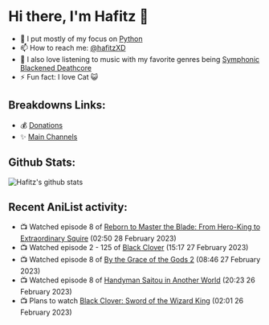 # Hi there, I'm Hafitz 👋
- 🐍 I put mostly of my focus on [Python](https://python.org)
- 📫 How to reach me: [@hafitzXD](https://t.me/hafitzXD)
- 🎵 I also love listening to music with my favorite genres being [Symphonic Blackened Deathcore](https://youtu.be/qyYmS_iBcy4)
- ⚡ Fun fact: I love Cat 😺

## Breakdowns Links:
- 💰 [Donations](https://t.me/TheBreakdowns/2)
- ✨ [Main Channels](https://t.me/TheBreakdowns)

## Github Stats:
![Hafitz's github stats](https://github-readme-stats.vercel.app/api?username=breakdowns&show_icons=true&count_private=true&bg_color=00000000&text_color=777)

## Recent AniList activity:
<!-- ANILIST_ACTIVITY:start -->

-   📺 Watched episode 8 of [Reborn to Master the Blade: From Hero-King to Extraordinary Squire](https://anilist.co/anime/142193) (02:50 28 February 2023)
-   📺 Watched episode 2 - 125 of [Black Clover](https://anilist.co/anime/97940) (15:17 27 February 2023)
-   📺 Watched episode 8 of [By the Grace of the Gods 2](https://anilist.co/anime/135102) (08:46 27 February 2023)
-   📺 Watched episode 8 of [Handyman Saitou in Another World](https://anilist.co/anime/144092) (20:23 26 February 2023)
-   📺 Plans to watch [Black Clover: Sword of the Wizard King](https://anilist.co/anime/131680) (02:01 26 February 2023)

<!-- ANILIST_ACTIVITY:end -->
